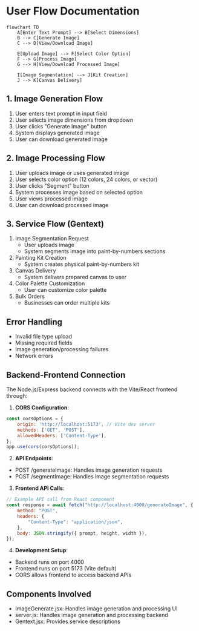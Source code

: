# User Flow Documentation

```mermaid
flowchart TD
    A[Enter Text Prompt] --> B[Select Dimensions]
    B --> C[Generate Image]
    C --> D[View/Download Image]
    
    E[Upload Image] --> F[Select Color Option]
    F --> G[Process Image]
    G --> H[View/Download Processed Image]
    
    I[Image Segmentation] --> J[Kit Creation]
    J --> K[Canvas Delivery]
```

## 1. Image Generation Flow
1. User enters text prompt in input field
2. User selects image dimensions from dropdown
3. User clicks "Generate Image" button
4. System displays generated image
5. User can download generated image

## 2. Image Processing Flow
1. User uploads image or uses generated image
2. User selects color option (12 colors, 24 colors, or vector)
3. User clicks "Segment" button
4. System processes image based on selected option
5. User views processed image
6. User can download processed image

## 3. Service Flow (Gentext)
1. Image Segmentation Request
   - User uploads image
   - System segments image into paint-by-numbers sections
2. Painting Kit Creation
   - System creates physical paint-by-numbers kit
3. Canvas Delivery
   - System delivers prepared canvas to user
4. Color Palette Customization
   - User can customize color palette
5. Bulk Orders
   - Businesses can order multiple kits

## Error Handling
- Invalid file type upload
- Missing required fields
- Image generation/processing failures
- Network errors

## Backend-Frontend Connection

The Node.js/Express backend connects with the Vite/React frontend through:

1. **CORS Configuration**:
```javascript
const corsOptions = {
    origin: 'http://localhost:5173', // Vite dev server
    methods: ['GET', 'POST'],
    allowedHeaders: ['Content-Type'],
};
app.use(cors(corsOptions));
```

2. **API Endpoints**:
- POST /generateImage: Handles image generation requests
- POST /segmentImage: Handles image segmentation requests

3. **Frontend API Calls**:
```javascript
// Example API call from React component
const response = await fetch("http://localhost:4000/generateImage", {
    method: "POST",
    headers: {
        "Content-Type": "application/json",
    },
    body: JSON.stringify({ prompt, height, width }),
});
```

4. **Development Setup**:
- Backend runs on port 4000
- Frontend runs on port 5173 (Vite default)
- CORS allows frontend to access backend APIs

## Components Involved
- ImageGenerate.jsx: Handles image generation and processing UI
- server.js: Handles image generation and processing backend
- Gentext.jsx: Provides service descriptions
